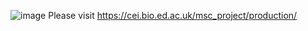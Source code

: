 ![image](https://github.com/XiaoqiLuo/Dissertation-Project/assets/50292660/3805138d-0670-4c88-b2f6-f9e4155e6fe6)
Please visit https://cei.bio.ed.ac.uk/msc_project/production/
